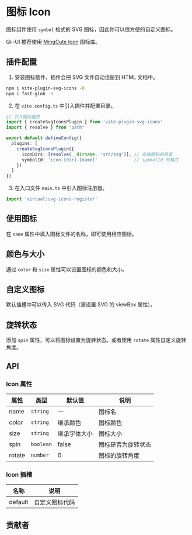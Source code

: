 # 图标 Icon
图标组件使用 `symbol` 格式的 SVG 图标，因此你可以很方便的自定义图标。

Qii-UI 推荐使用 [MingCute Icon](https://www.mingcute.com/) 图标库。


## 插件配置
1. 安装图标插件，插件会把 SVG 文件自动注册到 HTML 文档中。
```bash
npm i vite-plugin-svg-icons -D
npm i fast-glob -D
```

2. 在 `vite.config.ts` 中引入插件并配置目录。
```ts
// 引入图标插件
import { createSvgIconsPlugin } from 'vite-plugin-svg-icons'
import { resolve } from "path"

export default defineConfig({
  plugins: [
    createSvgIconsPlugin({
      iconDirs: [resolve(__dirname, 'src/svg')], // 存放图标的目录
      symbolId: 'icon-[dir]-[name]'              // symbolId 的格式
    })
  ]
})
```

3. 在入口文件 `main.ts` 中引入图标注册器。
```ts
import 'virtual:svg-icons-register'
```


## 使用图标

在 `name` 属性中填入图标文件的名称，即可使用相应图标。

<demo src="./src/icon/use.vue"/>


## 颜色与大小
通过 `color` 和 `size` 属性可以设置图标的颜色和大小。
<demo src="./src/icon/color.vue"/>


## 自定义图标
默认插槽中可以传入 SVG 代码（需设置 SVG 的 viewBox 属性）。
<demo src="./src/icon/svg.vue"/>


## 旋转状态
添加 `spin` 属性，可以将图标设置为旋转状态。或者使用 `rotate` 属性自定义旋转角度。
<demo src="./src/icon/spin.vue"/>



## API
### Icon 属性
| 属性 | 类型 | 默认值 | 说明 |
| --- | --- | --- | --- |
| name | `string` | — | 图标名 |
| color | `string` | 继承颜色 | 图标颜色 |
| size | `string` | 继承字体大小 | 图标大小 |
| spin | `boolean` | false | 图标是否为旋转状态 |
| rotate | `number` | 0 | 图标的旋转角度 |

### Icon 插槽
| 名称 | 说明 |
| --- | --- |
| default | 自定义图标代码 |


## 贡献者
<member></member>